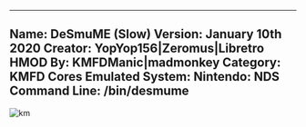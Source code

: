 -----------------------
Name: DeSmuME (Slow)
Version: January 10th 2020
Creator: YopYop156|Zeromus|Libretro
HMOD By: KMFDManic|madmonkey
Category: KMFD Cores
Emulated System: Nintendo: NDS
Command Line: /bin/desmume
-----------------------
![km](https://i.imgur.com/JYRrLnC.png)
